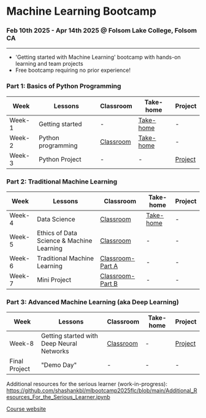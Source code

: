 # Machine Learning Bootcamp
### Feb 10th 2025 - Apr 14th 2025 @ Folsom Lake College, Folsom CA
---
- 'Getting started with Machine Learning' bootcamp with hands-on learning and team projects
- Free bootcamp requiring no prior experience!

### Part 1: Basics of Python Programming
| Week | Lessons | Classroom | Take-home | Project |
|----|----|----|----|----|
| Week-1 | Getting started | - | [Take-home](https://github.com/shashankbl/mlbootcamp2025flc/blob/main/1_Basics_GettingStartedWithProgramming.ipynb) | - |
| Week-2 | Python programming | [Classroom](https://github.com/shashankbl/mlbootcamp2025flc/blob/main/2_Basics_PythonProgramming.ipynb) | [Take-home](https://github.com/shashankbl/mlbootcamp2025flc/blob/main/2_Basics_PythonProgramming_Takehome.ipynb) | - |
| Week-3 | Python Project | - | - | [Project](https://github.com/shashankbl/mlbootcamp2025flc/blob/main/3_Basics_PythonProject.ipynb) |


### Part 2: Traditional Machine Learning
| Week | Lessons | Classroom | Take-home | Project |
|----|----|----|----|----|
| Week-4 | Data Science | [Classroom](https://github.com/shashankbl/mlbootcamp2025flc/blob/main/4_DataScience_Intro.ipynb) | [Take-home](https://github.com/shashankbl/mlbootcamp2025flc/blob/main/4_DataScience_TakeHome.ipynb) | - |
| Week-5 | Ethics of Data Science & Machine Learning | [Classroom](https://github.com/shashankbl/mlbootcamp2025flc/blob/main/5_GettingStartedWithDataScience_EthicsOfDSML.ipynb) | - | - |
| Week-6 | Traditional Machine Learning | [Classroom-Part A](https://github.com/shashankbl/mlbootcamp2025flc/blob/main/6_MachineLearning_Intro.ipynb) | - | - |
| Week-7 | Mini Project | [Classroom-Part B](https://github.com/shashankbl/mlbootcamp2025flc/blob/main/7_MachineLearning_PartB_Classroom.ipynb) | - | - |


### Part 3: Advanced Machine Learning (aka Deep Learning)
| Week | Lessons | Classroom | Take-home | Project |
|----|----|----|----|----|
| Week-8 | Getting started with Deep Neural Networks | [Classroom](https://github.com/shashankbl/mlbootcamp2025flc/blob/main/8_DeepLearning_ClassificationTask.ipynb) | -| [Project]() |
| Final Project | "Demo Day" | - | - | - |


Additional resources for the serious learner (work-in-progress):
https://github.com/shashankbl/mlbootcamp2025flc/blob/main/Additional_Resources_For_the_Serious_Learner.ipynb

[Course website](https://sites.google.com/view/mlbootcamp2025flc)
